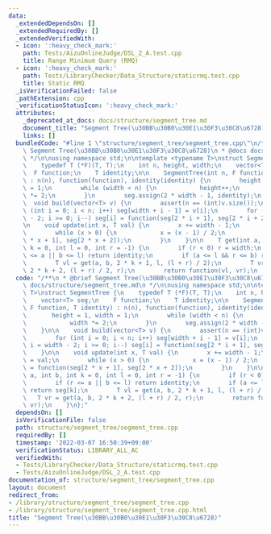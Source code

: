 ```yaml
---
data:
  _extendedDependsOn: []
  _extendedRequiredBy: []
  _extendedVerifiedWith:
  - icon: ':heavy_check_mark:'
    path: Tests/AizuOnlineJudge/DSL_2_A.test.cpp
    title: Range Minimum Query (RMQ)
  - icon: ':heavy_check_mark:'
    path: Tests/LibraryChecker/Data_Structure/staticrmq.test.cpp
    title: Static RMQ
  _isVerificationFailed: false
  _pathExtension: cpp
  _verificationStatusIcon: ':heavy_check_mark:'
  attributes:
    _deprecated_at_docs: docs/structure/segment_tree.md
    document_title: "Segment Tree(\u30BB\u30B0\u30E1\u30F3\u30C8\u6728)"
    links: []
  bundledCode: "#line 1 \"structure/segment_tree/segment_tree.cpp\"\n/**\n * @brief\
    \ Segment Tree(\u30BB\u30B0\u30E1\u30F3\u30C8\u6728)\n * @docs docs/structure/segment_tree.md\n\
    \ */\n\nusing namespace std;\n\ntemplate <typename T>\nstruct SegmentTree {\n\
    \    typedef T (*F)(T, T);\n    int n, height, width;\n    vector<T> seg;\n  \
    \  F function;\n    T identity;\n\n    SegmentTree(int n, F function, T identity)\
    \ : n(n), function(function), identity(identity) {\n        height = 1, width\
    \ = 1;\n        while (width < n) {\n            height++;\n            width\
    \ *= 2;\n        }\n        seg.assign(2 * width - 1, identity);\n    }\n\n  \
    \  void build(vector<T> v) {\n        assert(n == (int)v.size());\n        for\
    \ (int i = 0; i < n; i++) seg[width + i - 1] = v[i];\n        for (int i = width\
    \ - 2; i >= 0; i--) seg[i] = function(seg[2 * i + 1], seg[2 * i + 2]);\n    }\n\
    \n    void update(int x, T val) {\n        x += width - 1;\n        seg[x] = val;\n\
    \        while (x > 0) {\n            x = (x - 1) / 2;\n            seg[x] = function(seg[2\
    \ * x + 1], seg[2 * x + 2]);\n        }\n    }\n\n    T get(int a, int b, int\
    \ k = 0, int l = 0, int r = -1) {\n        if (r < 0) r = width;\n        if (r\
    \ <= a || b <= l) return identity;\n        if (a <= l && r <= b) return seg[k];\n\
    \        T vl = get(a, b, 2 * k + 1, l, (l + r) / 2);\n        T vr = get(a, b,\
    \ 2 * k + 2, (l + r) / 2, r);\n        return function(vl, vr);\n    }\n};\n"
  code: "/**\n * @brief Segment Tree(\u30BB\u30B0\u30E1\u30F3\u30C8\u6728)\n * @docs\
    \ docs/structure/segment_tree.md\n */\n\nusing namespace std;\n\ntemplate <typename\
    \ T>\nstruct SegmentTree {\n    typedef T (*F)(T, T);\n    int n, height, width;\n\
    \    vector<T> seg;\n    F function;\n    T identity;\n\n    SegmentTree(int n,\
    \ F function, T identity) : n(n), function(function), identity(identity) {\n \
    \       height = 1, width = 1;\n        while (width < n) {\n            height++;\n\
    \            width *= 2;\n        }\n        seg.assign(2 * width - 1, identity);\n\
    \    }\n\n    void build(vector<T> v) {\n        assert(n == (int)v.size());\n\
    \        for (int i = 0; i < n; i++) seg[width + i - 1] = v[i];\n        for (int\
    \ i = width - 2; i >= 0; i--) seg[i] = function(seg[2 * i + 1], seg[2 * i + 2]);\n\
    \    }\n\n    void update(int x, T val) {\n        x += width - 1;\n        seg[x]\
    \ = val;\n        while (x > 0) {\n            x = (x - 1) / 2;\n            seg[x]\
    \ = function(seg[2 * x + 1], seg[2 * x + 2]);\n        }\n    }\n\n    T get(int\
    \ a, int b, int k = 0, int l = 0, int r = -1) {\n        if (r < 0) r = width;\n\
    \        if (r <= a || b <= l) return identity;\n        if (a <= l && r <= b)\
    \ return seg[k];\n        T vl = get(a, b, 2 * k + 1, l, (l + r) / 2);\n     \
    \   T vr = get(a, b, 2 * k + 2, (l + r) / 2, r);\n        return function(vl,\
    \ vr);\n    }\n};"
  dependsOn: []
  isVerificationFile: false
  path: structure/segment_tree/segment_tree.cpp
  requiredBy: []
  timestamp: '2022-03-07 16:50:39+09:00'
  verificationStatus: LIBRARY_ALL_AC
  verifiedWith:
  - Tests/LibraryChecker/Data_Structure/staticrmq.test.cpp
  - Tests/AizuOnlineJudge/DSL_2_A.test.cpp
documentation_of: structure/segment_tree/segment_tree.cpp
layout: document
redirect_from:
- /library/structure/segment_tree/segment_tree.cpp
- /library/structure/segment_tree/segment_tree.cpp.html
title: "Segment Tree(\u30BB\u30B0\u30E1\u30F3\u30C8\u6728)"
---
```

